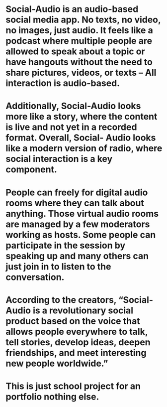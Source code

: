 # Social-Audio is an audio-based social media app. No texts, no video, no images, just audio. It feels like a podcast where multiple people are allowed to speak about a topic or have hangouts without the need to share pictures, videos, or texts – All interaction is audio-based.
# Additionally, Social-Audio looks more like a story, where the content is live and not yet in a recorded format. Overall, Social- Audio looks like a modern version of radio, where social interaction is a key component.
# People can freely for digital audio rooms where they can talk about anything. Those virtual audio rooms are managed by a few moderators working as hosts. Some people can participate in the session by speaking up and many others can just join in to listen to the conversation.

# According to the creators, “Social-Audio is a revolutionary social product based on the voice that allows people everywhere to talk, tell stories, develop ideas, deepen friendships, and meet interesting new people worldwide.”

# This is just school project for an portfolio nothing else.